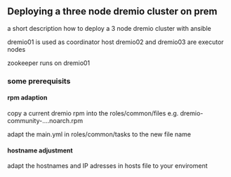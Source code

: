 ## Deploying a three node dremio cluster on prem

a short description how to deploy a 3 node dremio cluster with ansible

dremio01 is used as coordinator host
dremio02 and dremio03 are executor nodes

zookeeper runs on dremio01

### some prerequisits 
#### rpm adaption
copy a current dremio rpm into the roles/common/files e.g. dremio-community-....noarch.rpm

adapt the main.yml in roles/common/tasks to the new file name


#### hostname adjustment

adapt the hostnames and IP adresses in hosts file to your enviroment


